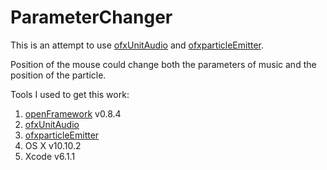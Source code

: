 # ParameterChanger

This is an attempt to use [ofxUnitAudio](https://github.com/admsyn/ofxAudioUnit) and [ofxparticleEmitter](https://github.com/sroske/ofxParticleEmitter). 

Position of the mouse could change both the parameters of music and the position of the particle.

Tools I used to get this work:

1. [openFramework](https://github.com/openframeworks/openFrameworks) v0.8.4
2. [ofxUnitAudio](https://github.com/admsyn/ofxAudioUnit)
3. [ofxparticleEmitter](https://github.com/sroske/ofxParticleEmitter)
4. OS X v10.10.2
5. Xcode v6.1.1
